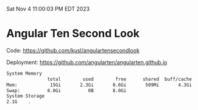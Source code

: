 Sat Nov  4 11:00:03 PM EDT 2023

# Angular Ten Second Look

Code: https://github.com/kusl/angulartensecondlook

Deployment: https://github.com/angularten/angularten.github.io

```bash
System Memory
               total        used        free      shared  buff/cache   available
Mem:            15Gi       2.3Gi       8.6Gi       509Mi       4.3Gi        12Gi
Swap:          8.0Gi          0B       8.0Gi
System Storage
2.1G	.
```
```bash
